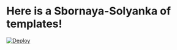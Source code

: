 # Here is a Sbornaya-Solyanka of templates! #

[![Deploy](https://just-ai.com/img/deploy-to-jaicp.svg)](https://test-ha01.gw.test-ai.net/project-create/jaicp/external)
